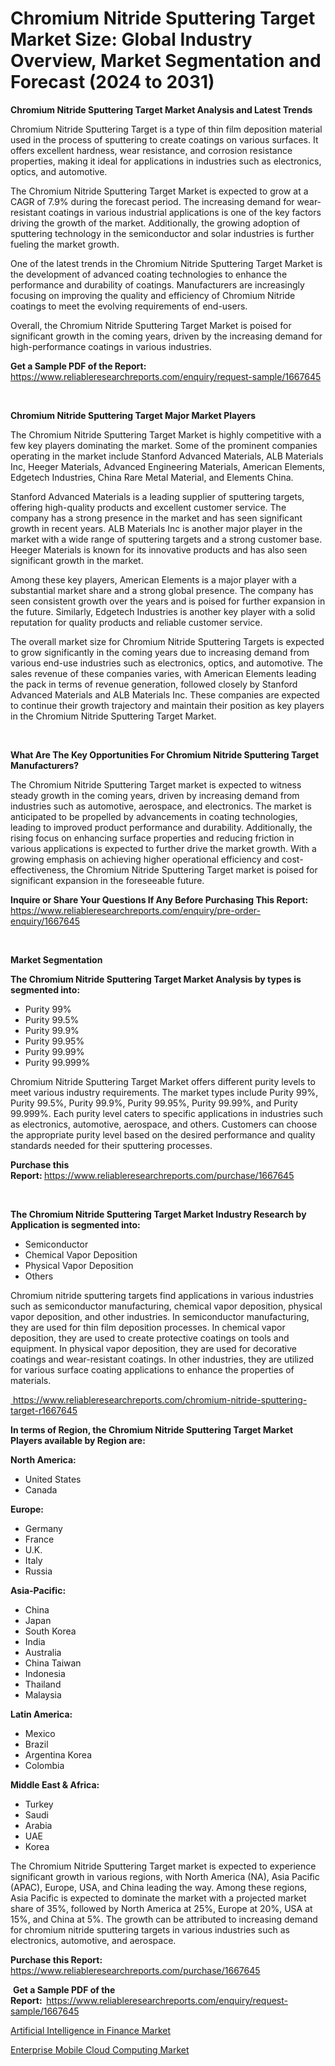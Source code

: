<p><h1>Chromium Nitride Sputtering Target Market Size: Global Industry Overview, Market Segmentation and Forecast (2024 to 2031)</h1></p><p><strong>Chromium Nitride Sputtering Target Market Analysis and Latest Trends</strong></p>
<p><p>Chromium Nitride Sputtering Target is a type of thin film deposition material used in the process of sputtering to create coatings on various surfaces. It offers excellent hardness, wear resistance, and corrosion resistance properties, making it ideal for applications in industries such as electronics, optics, and automotive.</p><p>The Chromium Nitride Sputtering Target Market is expected to grow at a CAGR of 7.9% during the forecast period. The increasing demand for wear-resistant coatings in various industrial applications is one of the key factors driving the growth of the market. Additionally, the growing adoption of sputtering technology in the semiconductor and solar industries is further fueling the market growth.</p><p>One of the latest trends in the Chromium Nitride Sputtering Target Market is the development of advanced coating technologies to enhance the performance and durability of coatings. Manufacturers are increasingly focusing on improving the quality and efficiency of Chromium Nitride coatings to meet the evolving requirements of end-users.</p><p>Overall, the Chromium Nitride Sputtering Target Market is poised for significant growth in the coming years, driven by the increasing demand for high-performance coatings in various industries.</p></p>
<p><strong>Get a Sample PDF of the Report:&nbsp;</strong> <a href="https://www.reliableresearchreports.com/enquiry/request-sample/1667645">https://www.reliableresearchreports.com/enquiry/request-sample/1667645</a></p>
<p>&nbsp;</p>
<p><strong>Chromium Nitride Sputtering Target Major Market Players</strong></p>
<p><p>The Chromium Nitride Sputtering Target Market is highly competitive with a few key players dominating the market. Some of the prominent companies operating in the market include Stanford Advanced Materials, ALB Materials Inc, Heeger Materials, Advanced Engineering Materials, American Elements, Edgetech Industries, China Rare Metal Material, and Elements China.</p><p>Stanford Advanced Materials is a leading supplier of sputtering targets, offering high-quality products and excellent customer service. The company has a strong presence in the market and has seen significant growth in recent years. ALB Materials Inc is another major player in the market with a wide range of sputtering targets and a strong customer base. Heeger Materials is known for its innovative products and has also seen significant growth in the market.</p><p>Among these key players, American Elements is a major player with a substantial market share and a strong global presence. The company has seen consistent growth over the years and is poised for further expansion in the future. Similarly, Edgetech Industries is another key player with a solid reputation for quality products and reliable customer service.</p><p>The overall market size for Chromium Nitride Sputtering Targets is expected to grow significantly in the coming years due to increasing demand from various end-use industries such as electronics, optics, and automotive. The sales revenue of these companies varies, with American Elements leading the pack in terms of revenue generation, followed closely by Stanford Advanced Materials and ALB Materials Inc. These companies are expected to continue their growth trajectory and maintain their position as key players in the Chromium Nitride Sputtering Target Market.</p></p>
<p>&nbsp;</p>
<p><strong>What Are The Key Opportunities For Chromium Nitride Sputtering Target Manufacturers?</strong></p>
<p><p>The Chromium Nitride Sputtering Target market is expected to witness steady growth in the coming years, driven by increasing demand from industries such as automotive, aerospace, and electronics. The market is anticipated to be propelled by advancements in coating technologies, leading to improved product performance and durability. Additionally, the rising focus on enhancing surface properties and reducing friction in various applications is expected to further drive the market growth. With a growing emphasis on achieving higher operational efficiency and cost-effectiveness, the Chromium Nitride Sputtering Target market is poised for significant expansion in the foreseeable future.</p></p>
<p><strong>Inquire or Share Your Questions If Any Before Purchasing This Report:</strong> <a href="https://www.reliableresearchreports.com/enquiry/pre-order-enquiry/1667645">https://www.reliableresearchreports.com/enquiry/pre-order-enquiry/1667645</a></p>
<p>&nbsp;</p>
<p><strong>Market Segmentation</strong></p>
<p><strong>The Chromium Nitride Sputtering Target Market Analysis by types is segmented into:</strong></p>
<p><ul><li>Purity 99%</li><li>Purity 99.5%</li><li>Purity 99.9%</li><li>Purity 99.95%</li><li>Purity 99.99%</li><li>Purity 99.999%</li></ul></p>
<p><p>Chromium Nitride Sputtering Target Market offers different purity levels to meet various industry requirements. The market types include Purity 99%, Purity 99.5%, Purity 99.9%, Purity 99.95%, Purity 99.99%, and Purity 99.999%. Each purity level caters to specific applications in industries such as electronics, automotive, aerospace, and others. Customers can choose the appropriate purity level based on the desired performance and quality standards needed for their sputtering processes.</p></p>
<p><strong>Purchase this Report:&nbsp;</strong><a href="https://www.reliableresearchreports.com/purchase/1667645">https://www.reliableresearchreports.com/purchase/1667645</a></p>
<p>&nbsp;</p>
<p><strong>The Chromium Nitride Sputtering Target Market Industry Research by Application is segmented into:</strong></p>
<p><ul><li>Semiconductor</li><li>Chemical Vapor Deposition</li><li>Physical Vapor Deposition</li><li>Others</li></ul></p>
<p><p>Chromium nitride sputtering targets find applications in various industries such as semiconductor manufacturing, chemical vapor deposition, physical vapor deposition, and other industries. In semiconductor manufacturing, they are used for thin film deposition processes. In chemical vapor deposition, they are used to create protective coatings on tools and equipment. In physical vapor deposition, they are used for decorative coatings and wear-resistant coatings. In other industries, they are utilized for various surface coating applications to enhance the properties of materials.</p></p>
<p><a href="https://www.reliableresearchreports.com/chromium-nitride-sputtering-target-r1667645">&nbsp;https://www.reliableresearchreports.com/chromium-nitride-sputtering-target-r1667645</a></p>
<p><strong>In terms of Region, the Chromium Nitride Sputtering Target Market Players available by Region are:</strong></p>
<p>
    <p> <strong> North America: </strong>
        <ul>
            <li>United States</li>
            <li>Canada</li>
        </ul>
        </p> 
    <p> <strong> Europe: </strong>
        <ul>
            <li>Germany</li>
            <li>France</li>
            <li>U.K.</li>
            <li>Italy</li>
            <li>Russia</li>
        </ul>
        </p> 
    <p> <strong> Asia-Pacific: </strong>
        <ul>
            <li>China</li>
            <li>Japan</li>
            <li>South Korea</li>
            <li>India</li>
            <li>Australia</li>
            <li>China Taiwan</li>
            <li>Indonesia</li>
            <li>Thailand</li>
            <li>Malaysia</li>
        </ul>
        </p> 
    <p> <strong> Latin America: </strong>
        <ul>
            <li>Mexico</li>
            <li>Brazil</li>
            <li>Argentina Korea</li>
            <li>Colombia</li>
        </ul>
        </p> 
    <p> <strong> Middle East & Africa: </strong>
        <ul>
            <li>Turkey</li>
            <li>Saudi</li>
            <li>Arabia</li>
            <li>UAE</li>
            <li>Korea</li>
        </ul>
    </p>
    </p>
<p><p>The Chromium Nitride Sputtering Target market is expected to experience significant growth in various regions, with North America (NA), Asia Pacific (APAC), Europe, USA, and China leading the way. Among these regions, Asia Pacific is expected to dominate the market with a projected market share of 35%, followed by North America at 25%, Europe at 20%, USA at 15%, and China at 5%. The growth can be attributed to increasing demand for chromium nitride sputtering targets in various industries such as electronics, automotive, and aerospace.</p></p>
<p><strong>Purchase this Report: </strong><a href="https://www.reliableresearchreports.com/purchase/1667645">https://www.reliableresearchreports.com/purchase/1667645</a></p>
<p>&nbsp;<strong>Get a Sample PDF of the Report:&nbsp;&nbsp;</strong><a href="https://www.reliableresearchreports.com/enquiry/request-sample/1667645">https://www.reliableresearchreports.com/enquiry/request-sample/1667645</a></p>
<p><strong></strong></p>
<p><p><a href="https://github.com/LeilaniWyman2021/Market-Research-Report-List-1/blob/main/artificial-intelligence-in-finance-market.md">Artificial Intelligence in Finance Market</a></p><p><a href="https://github.com/okotobwrhuteie/Market-Research-Report-List-3/blob/main/enterprise-mobile-cloud-computing-market.md">Enterprise Mobile Cloud Computing Market</a></p></p>